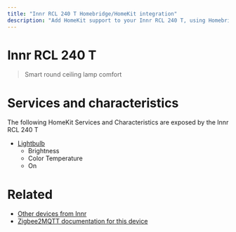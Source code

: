 ```yaml
---
title: "Innr RCL 240 T Homebridge/HomeKit integration"
description: "Add HomeKit support to your Innr RCL 240 T, using Homebridge, Zigbee2MQTT and homebridge-z2m."
---
```

<!---
This file has been GENERATED using src/docgen/docgen.ts
DO NOT EDIT THIS FILE MANUALLY!
-->
# Innr RCL 240 T
> Smart round ceiling lamp comfort


# Services and characteristics
The following HomeKit Services and Characteristics are exposed by
the Innr RCL 240 T

* [Lightbulb](../../light.md)
  * Brightness
  * Color Temperature
  * On


# Related
* [Other devices from Innr](../index.md#innr)
* [Zigbee2MQTT documentation for this device](https://www.zigbee2mqtt.io/devices/RCL_240_T.html)